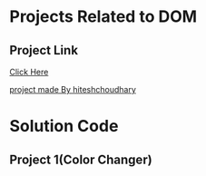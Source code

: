 # Projects Related to DOM

## Project Link



[Click Here](https://stackblitz.com/edit/dom-project-chaiaurcode?file=index.html)


[project made By hiteshchoudhary](https://github.com/hiteshchoudhary)

# Solution Code

## Project 1(Color Changer)

```javascipt



```


